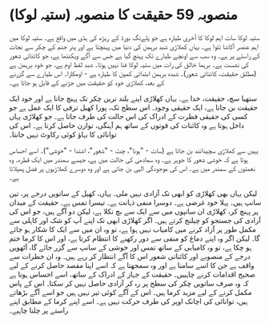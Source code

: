 # منصوبہ 59 حقیقت کا منصوبہ (ستیہ لوکا)

ستیہ لوکا سات اہم لوکا کا آخری طیارہ ہے جو پلےنگ بورڈ کے ریڑھ کی ہڈی میں واقع ہے۔ ستیہ لوکا میں اہم عنصر آکاشا تتوا ہے۔ یہاں کھلاڑی شبد برہمن کی دنیا میں پہنچتا ہے اور پنر جنم کے چکر سے نجات کے راستے پر ہے۔ وہ سب سے اونچے طیارے تک پہنچ گیا ہے جس سے آگے ویکنتھا ہے، جو کائناتی شعور کی نشست ہے۔ برہما خالق کی رات میں ستیہ لوکا فنا نہیں ہوتا۔ شبد لفظ اوم ہے، جو خود برہمن ہے (مطلق حقیقت، کائناتی شعور)۔ شبدہ برہمن ابتدائی کمپن کا طیارہ ہے - اومکارا۔ اس طیارے سے گزرنے کے بعد، کھلاڑی خود کو حقیقت میں جڑنے کے قابل ہو جاتا ہے۔

ستھیا سچ، حقیقت، خدا ہے۔ یہاں کھلاڑی اپنے بلند ترین چکر تک پہنچ جاتا ہے اور خود ایک حقیقت بن جاتا ہے، ایک حقیقی وجود۔ اس سطح تک، پورا کھیل ترقی کا ایک عمل ہے جو کسی کی حقیقی فطرت کے ادراک کی اس حالت کی طرف جاتا ہے۔ جو کھلاڑی یہاں داخل ہوتا ہے وہ کائنات کی قوتوں کے ساتھ ہم آہنگی، توازن حاصل کرتا ہے۔ اس کی توانائی کا بہاؤ کوئی رکاوٹ نہیں جانتا۔

یہیں سے کھلاڑی سچیدانند بن جاتا ہے (سات - "ہونا"، چٹ - "شعور"، اشندا - "خوشی")۔ اسے احساس ہوتا ہے کہ خوشی شعور کا جوہر ہے۔ وہ سمادھی کی حالت میں ہے، جیسے سمندر میں ایک قطرہ۔ وہ نعمتوں کے سمندر میں ہے۔ اس کی موجودگی الہی بن جاتی ہے اور وہ دوسرے کھلاڑیوں پر فضل پھیلاتا ہے۔

لیکن یہاں بھی کھلاڑی کو ابھی تک آزادی نہیں ملی۔ یہاں، کھیل کے ساتویں درجے پر، تین سانپ ہیں۔ پہلا خود غرضی ہے۔ دوسرا منفی ذہانت ہے۔ تیسرا تمس ہے۔ حقیقت کے میدان پر پہنچ کر، کھلاڑی ان سانپوں میں سے ایک سے بچ نکلا ہے، لیکن دو آگے ہیں، جو اس کی آزادی کی جستجو کو چیلنج کرتے ہیں۔ اگر کھلاڑی ابھی تک اپنے آپ کو شک اور کاہلی سے مکمل طور پر آزاد کرنے میں کامیاب نہیں ہوا ہے، تو وہ ان میں سے ایک کا شکار ہو جائے گا۔ لیکن اگر وہ اپنے دماغ کو منفی سے دور رکھنے کا انتظام کرتا ہے، اور اس کا کرما ختم ہو چکا ہے، تو وہ کامیابی کے ساتھ تمس اور خوشی کے سانپ سے گزر جائے گا، آٹھویں درجے کے منصوبے اور کائناتی شعور اس کا آگے انتظار کر رہے ہیں۔ وہ ان خطرات سے واقف ہے جن کا اسے سامنا ہے اور وہ سمجھتا ہے کہ اسے اپنا مقصد حاصل کرنے کے لیے صحیح اقدامات کرنے چاہییں۔ حقیقت کے جہاز کے ادراک کے ساتھ، اسے احساس ہوتا ہے کہ وہ صرف ساتویں چکر کی سطح پر رہ کر آزادی حاصل نہیں کر سکتا۔ اس کے پاس مکمل کرنے کے لیے مزید کرما ہیں۔ اس کے آگے کوئی تیر نہیں ہیں جو اسے آگے بڑھاتے ہیں، توانائی کی اچانک اوپر کی طرف حرکت نہیں ہے۔ اسے اپنے کرما کے مطابق اپنے راستے پر چلنا چاہیے۔
